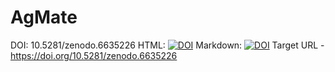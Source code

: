# AgMate
DOI: 10.5281/zenodo.6635226
HTML: <a href="https://doi.org/10.5281/zenodo.6635226"><img src="https://zenodo.org/badge/DOI/10.5281/zenodo.6635226.svg" alt="DOI"></a>
Markdown: [![DOI](https://zenodo.org/badge/DOI/10.5281/zenodo.6635226.svg)](https://doi.org/10.5281/zenodo.6635226)
Target URL - https://doi.org/10.5281/zenodo.6635226

